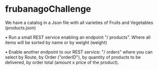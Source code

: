 # frubanagoChallenge
We have a catalog in a Json file with all varieties of Fruits and Vegetables (products.json)

• Run a small REST service enabling an endpoint "/ products".
Where all items will be sorted by name or by weight (weight)

• Enable another endpoint to our REST service: "/ orders" where you can select by Route, by Order ("orderID"), by quantity of products to be delivered, by order total (amount x price of the product).